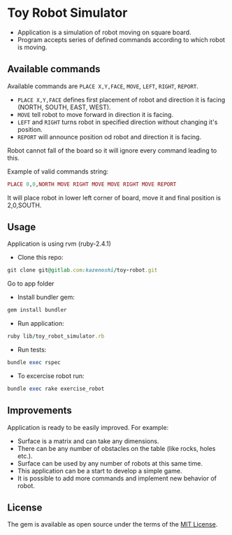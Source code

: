 <!-- TODO: UPDATE README !!! -->
<!-- Napisać jak można rozwinąc projekt itp itd -->
<!-- Napisać jak zainstalować, jak uruchomic itp itd -->

# Toy Robot Simulator

* Application is a simulation of robot moving on square board.
* Program accepts series of defined commands according to which robot is moving.

## Available commands

Available commands are `PLACE X,Y,FACE`, `MOVE`, `LEFT`, `RIGHT`, `REPORT`.

* `PLACE X,Y,FACE` defines first placement of robot and direction it is facing (NORTH, SOUTH, EAST, WEST).
* `MOVE` tell robot to move forward in direction it is facing.
* `LEFT` and `RIGHT` turns robot in specified direction without changing it's position.
* `REPORT` will announce position od robot and direction it is facing.

Robot cannot fall of the board so it will ignore every command leading to this.

Example of valid commands string:
```ruby
PLACE 0,0,NORTH MOVE RIGHT MOVE MOVE RIGHT MOVE REPORT
```
It will place robot in lower left corner of board, move it and final position is 2,0,SOUTH.

## Usage

Application is using rvm (ruby-2.4.1)

* Clone this repo:

```ruby
git clone git@gitlab.com:kazenoshi/toy-robot.git
```

Go to app folder

* Install bundler gem:

```ruby
gem install bundler
```

* Run application:

```ruby
ruby lib/toy_robot_simulator.rb
```

* Run tests:

```ruby
bundle exec rspec
```

* To excercise robot run:

```ruby
bundle exec rake exercise_robot
```

## Improvements

Application is ready to be easily improved.
For example:
* Surface is a matrix and can take any dimensions.
* There can be any number of obstacles on the table (like rocks, holes etc.).
* Surface can be used by any number of robots at this same time.
* This application can be a start to develop a simple game.
* It is possible to add more commands and implement new behavior of robot.

## License

The gem is available as open source under the terms of the [MIT License](http://opensource.org/licenses/MIT).
